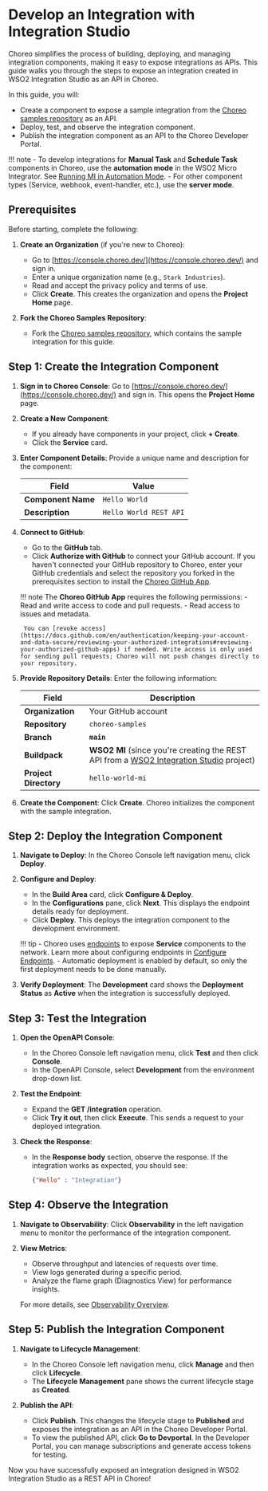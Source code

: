 # Develop an Integration with Integration Studio

Choreo simplifies the process of building, deploying, and managing integration components, making it easy to expose integrations as APIs. This guide walks you through the steps to expose an integration created in WSO2 Integration Studio as an API in Choreo.

In this guide, you will:
- Create a component to expose a sample integration from the [Choreo samples repository](https://github.com/wso2/choreo-samples) as an API.
- Deploy, test, and observe the integration component.
- Publish the integration component as an API to the Choreo Developer Portal.

!!! note
    - To develop integrations for **Manual Task** and **Schedule Task** components in Choreo, use the **automation mode** in the WSO2 Micro Integrator. See [Running MI in Automation Mode](https://apim.docs.wso2.com/en/4.2.0/install-and-setup/install/running-the-mi-in-automation-mode/).
    - For other component types (Service, webhook, event-handler, etc.), use the **server mode**.

## Prerequisites

Before starting, complete the following:

1. **Create an Organization** (if you're new to Choreo):
    - Go to [https://console.choreo.dev/](https://console.choreo.dev/) and sign in.
    - Enter a unique organization name (e.g., `Stark Industries`).
    - Read and accept the privacy policy and terms of use.
    - Click **Create**. This creates the organization and opens the **Project Home** page.

2. **Fork the Choreo Samples Repository**:
    - Fork the [Choreo samples repository](https://github.com/wso2/choreo-samples), which contains the sample integration for this guide.

## Step 1: Create the Integration Component

1. **Sign in to Choreo Console**:
   Go to [https://console.choreo.dev/](https://console.choreo.dev/) and sign in. This opens the **Project Home** page.

2. **Create a New Component**:
   - If you already have components in your project, click **+ Create**.
   - Click the **Service** card.

3. **Enter Component Details**:
   Provide a unique name and description for the component:

    | **Field**          | **Value**              |
    |--------------------|------------------------|
    | **Component Name** | `Hello World`          |
    | **Description**    | `Hello World REST API` |

4. **Connect to GitHub**:
   - Go to the **GitHub** tab.
   - Click **Authorize with GitHub** to connect your GitHub account. If you haven't connected your GitHub repository to Choreo, enter your GitHub credentials and select the repository you forked in the prerequisites section to install the [Choreo GitHub App](https://github.com/marketplace/choreo-apps).

    !!! note
        The **Choreo GitHub App** requires the following permissions:
        - Read and write access to code and pull requests.
        - Read access to issues and metadata.
        
        You can [revoke access](https://docs.github.com/en/authentication/keeping-your-account-and-data-secure/reviewing-your-authorized-integrations#reviewing-your-authorized-github-apps) if needed. Write access is only used for sending pull requests; Choreo will not push changes directly to your repository.

5. **Provide Repository Details**:
   Enter the following information:

    | **Field**             | **Description**              |
    |-----------------------|----------------------------- |
    | **Organization**      | Your GitHub account          |
    | **Repository**        | `choreo-samples`            |
    | **Branch**            | **`main`**                   |
    | **Buildpack**         | **WSO2 MI** (since you're creating the REST API from a [WSO2 Integration Studio](https://wso2.com/micro-integrator/) project) |
    | **Project Directory** | `hello-world-mi`             |

6. **Create the Component**:
   Click **Create**. Choreo initializes the component with the sample integration.

## Step 2: Deploy the Integration Component

1. **Navigate to Deploy**:
   In the Choreo Console left navigation menu, click **Deploy**.

2. **Configure and Deploy**:
   - In the **Build Area** card, click **Configure & Deploy**.
   - In the **Configurations** pane, click **Next**. This displays the endpoint details ready for deployment.
   - Click **Deploy**. This deploys the integration component to the development environment.

    !!! tip
        - Choreo uses [endpoints](../../choreo-concepts/endpoint.md) to expose **Service** components to the network. Learn more about configuring endpoints in [Configure Endpoints](../configure-endpoints.md).
        - Automatic deployment is enabled by default, so only the first deployment needs to be done manually.

3. **Verify Deployment**:
   The **Development** card shows the **Deployment Status** as **Active** when the integration is successfully deployed.

## Step 3: Test the Integration

1. **Open the OpenAPI Console**:
   - In the Choreo Console left navigation menu, click **Test** and then click **Console**.
   - In the OpenAPI Console, select **Development** from the environment drop-down list.

2. **Test the Endpoint**:
   - Expand the **GET /integration** operation.
   - Click **Try it out**, then click **Execute**. This sends a request to your deployed integration.

3. **Check the Response**:
   - In the **Response body** section, observe the response. If the integration works as expected, you should see:
     ```json
     {"Hello" : "Integration"}
     ```

## Step 4: Observe the Integration

1. **Navigate to Observability**:
   Click **Observability** in the left navigation menu to monitor the performance of the integration component.

2. **View Metrics**:
   - Observe throughput and latencies of requests over time.
   - View logs generated during a specific period.
   - Analyze the flame graph (Diagnostics View) for performance insights.

   For more details, see [Observability Overview](../../monitoring-and-insights/observability-overview.md).

## Step 5: Publish the Integration Component

1. **Navigate to Lifecycle Management**:
   - In the Choreo Console left navigation menu, click **Manage** and then click **Lifecycle**.
   - The **Lifecycle Management** pane shows the current lifecycle stage as **Created**.

2. **Publish the API**:
   - Click **Publish**. This changes the lifecycle stage to **Published** and exposes the integration as an API in the Choreo Developer Portal.
   - To view the published API, click **Go to Devportal**. In the Developer Portal, you can manage subscriptions and generate access tokens for testing.

Now you have successfully exposed an integration designed in WSO2 Integration Studio as a REST API in Choreo!